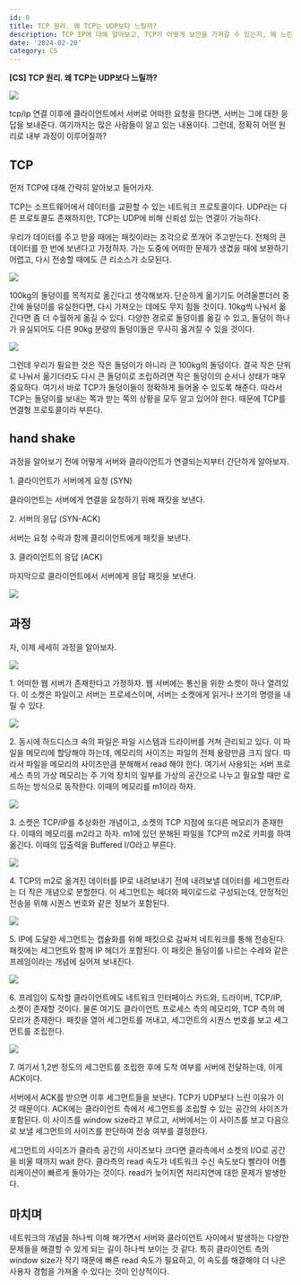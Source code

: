 ```yaml
---
id: 0
title: TCP 원리. 왜 TCP는 UDP보다 느릴까?
description: TCP IP에 대해 알아보고, TCP가 어떻게 보안을 가져갈 수 있는지, 왜 느린지 이해합시다.
date: '2024-02-20'
category: CS
---
```


**\[CS\] TCP 원리. 왜 TCP는 UDP보다 느릴까?**

<img src='https://img1.daumcdn.net/thumb/R1280x0/?scode=mtistory2&fname=https%3A%2F%2Fblog.kakaocdn.net%2Fdn%2FYJ7pt%2FbtsE9JX36zT%2Fhb4ymhSFzzitfRO1ACtT91%2Fimg.png'/>

tcp/ip 연결 이후에 클라이언트에서 서버로 어떠한 요청을 한다면, 서버는 그에 대한 응답을 보내준다. 여기까지는 많은 사람들이 알고 있는 내용이다. 그런데, 정확히 어떤 원리로 내부 과정이 이루어질까?

## TCP

먼저 TCP에 대해 간략히 알아보고 들어가자.

TCP는 소프트웨어에서 데이터를 교환할 수 있는 네트워크 프로토콜이다. UDP라는 다른 프로토콜도 존재하지만, TCP는 UDP에 비해 신뢰성 있는 연결이 가능하다.

우리가 데이터를 주고 받을 때에는 패킷이라는 조각으로 쪼개어 주고받는다. 전체의 큰 데이터를 한 번에 보낸다고 가정하자. 가는 도중에 어떠한 문제가 생겼을 때에 보완하기 어렵고, 다시 전송할 때에도 큰 리소스가 소모된다.

<img src='https://img1.daumcdn.net/thumb/R1280x0/?scode=mtistory2&fname=https%3A%2F%2Fblog.kakaocdn.net%2Fdn%2FYJ7pt%2FbtsE9JX36zT%2Fhb4ymhSFzzitfRO1ACtT91%2Fimg.png'/>

100kg의 돌덩이를 목적지로 옮긴다고 생각해보자. 단순하게 옮기기도 어려울뿐더러 중간에 돌덩이를 유실한다면, 다시 가져오는 데에도 무지 힘들 것이다. 10kg씩 나눠서 옮긴다면 좀 더 수월하게 옮길 수 있다. 다양한 경로로 돌덩이를 옮길 수 있고, 돌덩이 하나가 유실되어도 다른 90kg 분량의 돌덩이들은 무사히 옮겨질 수 있을 것이다.

<img src='https://img1.daumcdn.net/thumb/R1280x0/?scode=mtistory2&fname=https%3A%2F%2Fblog.kakaocdn.net%2Fdn%2FYJ7pt%2FbtsE9JX36zT%2Fhb4ymhSFzzitfRO1ACtT91%2Fimg.png'/>

그런데 우리가 필요한 것은 작은 돌덩이가 아니라 큰 100kg의 돌덩이다. 결국 작은 단위로 나눠서 옮기더라도 다시 큰 돌덩이로 조립하려면 작은 돌덩이의 순서나 상태가 매우 중요하다. 여기서 바로 TCP가 돌덩이들이 정확하게 들어올 수 있도록 해준다. 따라서 TCP는 돌덩이를 보내는 쪽과 받는 쪽의 상황을 모두 알고 있어야 한다. 때문에 TCP를 연결형 프로토콜이라 부른다.

## hand shake

과정을 알아보기 전에 어떻게 서버와 클라이언트가 연결되는지부터 간단하게 알아보자.

1\. 클라이언트가 서버에게 요청 (SYN)

클라이언트는 서버에게 연결을 요청하기 위해 패킷을 보낸다.

2\. 서버의 응답 (SYN-ACK)

서버는 요청 수락과 함께 클리이언트에게 패킷을 보낸다.

3\. 클라이언트의 응답 (ACK)

마지막으로 클라이언트에서 서버에게 응답 패킷을 보낸다.

<img src='https://img1.daumcdn.net/thumb/R1280x0/?scode=mtistory2&fname=https%3A%2F%2Fblog.kakaocdn.net%2Fdn%2FYJ7pt%2FbtsE9JX36zT%2Fhb4ymhSFzzitfRO1ACtT91%2Fimg.png'/>

## **과정**

자, 이제 세세히 과정을 알아보자.

<img src='https://img1.daumcdn.net/thumb/R1280x0/?scode=mtistory2&fname=https%3A%2F%2Fblog.kakaocdn.net%2Fdn%2FYJ7pt%2FbtsE9JX36zT%2Fhb4ymhSFzzitfRO1ACtT91%2Fimg.png'/>

1\. 어떠한 웹 서버가 존재한다고 가정하자. 웹 서버에는 통신을 위한 소켓이 하나 열려있다. 이 소켓은 파일이고 서버는 프로세스이며, 서버는 소켓에게 읽거나 쓰기의 명령을 내릴 수 있다.

<img src='https://img1.daumcdn.net/thumb/R1280x0/?scode=mtistory2&fname=https%3A%2F%2Fblog.kakaocdn.net%2Fdn%2FYJ7pt%2FbtsE9JX36zT%2Fhb4ymhSFzzitfRO1ACtT91%2Fimg.png'/>

2\. 동시에 하드디스크 속의 파일은 파일 시스템과 드라이버를 거쳐 관리되고 있다. 이 파일을 메모리에 할당해야 하는데, 메모리의 사이즈는 파일의 전체 용량만큼 크지 않다. 따라서 파일을 메모리의 사이즈만큼 분해해서 read 해야 한다. 여기서 사용되는 서버 프로세스 측의 가상 메모리는 주 기억 장치의 일부를 가상의 공간으로 나누고 필요할 때만 로드하는 방식으로 동작한다. 이때의 메모리를 m1이라 하자.

<img src='https://img1.daumcdn.net/thumb/R1280x0/?scode=mtistory2&fname=https%3A%2F%2Fblog.kakaocdn.net%2Fdn%2FYJ7pt%2FbtsE9JX36zT%2Fhb4ymhSFzzitfRO1ACtT91%2Fimg.png'/>

3\. 소켓은 TCP/IP를 추상화한 개념이고, 소켓의 TCP 지점에 또다른 메모리가 존재한다. 이때의 메모리를 m2라고 하자. m1에 있던 분해된 파일을 TCP의 m2로 카피를 하여 옮긴다. 이때의 입출력을 Buffered I/O라고 부른다.

<img src='https://img1.daumcdn.net/thumb/R1280x0/?scode=mtistory2&fname=https%3A%2F%2Fblog.kakaocdn.net%2Fdn%2FYJ7pt%2FbtsE9JX36zT%2Fhb4ymhSFzzitfRO1ACtT91%2Fimg.png'/>

4\. TCP의 m2로 옮겨진 데이터를 IP로 내려보내기 전에 내려보낼 데이터를 세그먼트라는 더 작은 개념으로 분할한다. 이 세그먼트는 헤더와 페이로드로 구성되는데, 안정적인 전송을 위해 시퀀스 번호와 같은 정보가 포함된다.

<img src='https://img1.daumcdn.net/thumb/R1280x0/?scode=mtistory2&fname=https%3A%2F%2Fblog.kakaocdn.net%2Fdn%2FYJ7pt%2FbtsE9JX36zT%2Fhb4ymhSFzzitfRO1ACtT91%2Fimg.png'/>

5\. IP에 도달한 세그먼트는 캡슐화를 위해 패킷으로 감싸져 네트워크를 통해 전송된다. 패킷에는 세그먼트와 함께 IP 헤더가 포함된다. 이 패킷은 돌덩이를 나르는 수레와 같은 프레임이라는 개념에 실어져 보내진다.

<img src='https://img1.daumcdn.net/thumb/R1280x0/?scode=mtistory2&fname=https%3A%2F%2Fblog.kakaocdn.net%2Fdn%2FYJ7pt%2FbtsE9JX36zT%2Fhb4ymhSFzzitfRO1ACtT91%2Fimg.png'/>

6\. 프레임이 도착할 클라이언트에도 네트워크 인터페이스 카드와, 드라이버, TCP/IP, 소켓이 존재할 것이다. 물론 여기도 클라이언트 프로세스 측의 메모리와, TCP 측의 메모리가 존재한다. 패킷을 열어 세그먼트를 꺼내고, 세그먼트의 시퀀스 번호를 보고 세그먼트를 조립한다.

<img src='https://img1.daumcdn.net/thumb/R1280x0/?scode=mtistory2&fname=https%3A%2F%2Fblog.kakaocdn.net%2Fdn%2FYJ7pt%2FbtsE9JX36zT%2Fhb4ymhSFzzitfRO1ACtT91%2Fimg.png'/>

7\. 여기서 1,2번 정도의 세그먼트를 조립한 후에 도착 여부를 서버에 전달하는데, 이게 ACK이다.

서버에서 ACK를 받으면 이후 세그먼트들을 보낸다. TCP가 UDP보다 느린 이유가 이 것 때문이다. ACK에는 클라이언트 측에서 세그먼트를 조립할 수 있는 공간의 사이즈가 포함된다. 이 사이즈를 window size라고 부르고, 서버에서는 이 사이즈를 보고 다음으로 보낼 세그먼트의 사이즈를 판단하여 전송 여부를 결정한다.

세그먼트의 사이즈가 클라측 공간의 사이즈보다 크다면 클라측에서 소켓의 I/O로 공간을 비울 때까지 wait 한다. 클라측의 read 속도가 네트워크 수신 속도보다 빨라야 어플리케이션이 빠르게 돌아가는 것이다. read가 늦어지면 처리지연에 대한 문제가 발생한다.

## 마치며

네트워크의 개념을 하나씩 이해 해가면서 서버와 클라이언트 사이에서 발생하는 다양한 문제들을 해결할 수 있게 되는 길이 하나씩 보이는 것 같다. 특히 클라이언트 측의 window size가 작기 때문에 빠른 read 속도가 필요하고, 이 속도를 해결해야 더 나은 사용자 경험을 가져올 수 있다는 것이 인상적이다.
